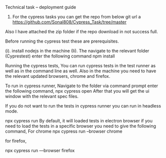 Technical task – deployment guide

1.	For the cypress tasks you can get the repo from below git url
a
https://github.com/Sonal808/Cypress_Task/tree/master

Also I have attached the zip folder if the repo download in not success full.

Before running the cypress test these are prerequisites.

(i). install nodejs in the machine
(Ii). The navigate to the relevant folder (Cyprestest) enter the following command
		npm install

Running the cypress tests,
You can run cypress tests in the test runner as well as in the command line as well. Also in the machine you need to have the relevant updated browsers, chrome and firefox.

To run in cypress runner,
Navigate to the folder via command prompt enter the following command,
	npx cypress open
After that you will get the ui window with the relevant spec files.

If you do not want to run the tests in cypress runner you can run in headless mode.

npx cypress run
By default, it will loaded tests in electron browser if you need to load the tests in a specific browser you need to give the following command,
 For chrome
npx cypress run –browser chrome

for firefox,

npx cypress run —browser firefox	










